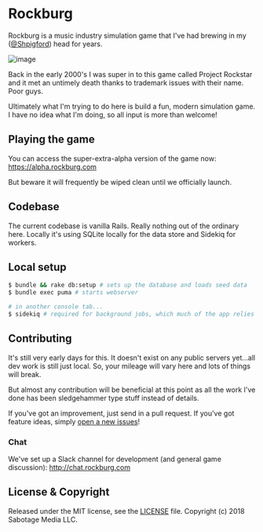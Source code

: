 # Rockburg
Rockburg is a music industry simulation game that I've had brewing in my ([@Shpigford](https://twitter.com/Shpigford)) head for years.

![image](https://circleci.com/gh/nathanpalmer/rockburg.svg?style=shield&circle-token=:circle-ci-badge-token)

Back in the early 2000's I was super in to this game called Project Rockstar and it met an untimely death thanks to trademark issues with their name. Poor guys.

Ultimately what I'm trying to do here is build a fun, modern simulation game. I have no idea what I'm doing, so all input is more than welcome!

## Playing the game
You can access the super-extra-alpha version of the game now: https://alpha.rockburg.com

But beware it will frequently be wiped clean until we officially launch.

## Codebase
The current codebase is vanilla Rails. Really nothing out of the ordinary here. Locally it's using SQLite locally for the data store and Sidekiq for workers.

## Local setup
```bash
$ bundle && rake db:setup # sets up the database and loads seed data
$ bundle exec puma # starts webserver

# in another console tab...
$ sidekiq # required for background jobs, which much of the app relies on
```

## Contributing
It's still very early days for this. It doesn't exist on any public servers yet...all dev work is still just local. So, your mileage will vary here and lots of things will break.

But almost any contribution will be beneficial at this point as all the work I've done has been sledgehammer type stuff instead of details.

If you've got an improvement, just send in a pull request. If you've got feature ideas, simply [open a new issues](https://github.com/withspectrum/spectrum/issues/new)!

### Chat
We've set up a Slack channel for development (and general game discussion): http://chat.rockburg.com

## License & Copyright
Released under the MIT license, see the [LICENSE](./LICENSE) file. Copyright (c) 2018 Sabotage Media LLC.
